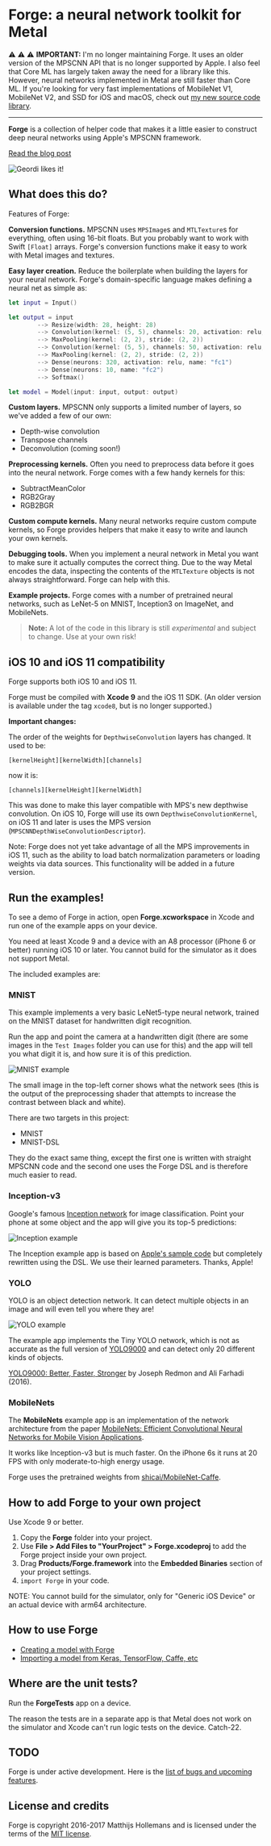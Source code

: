 # Forge: a neural network toolkit for Metal

:warning: :warning: :warning: **IMPORTANT:** I'm no longer maintaining Forge. It uses an older version of the MPSCNN API that is no longer supported by Apple. I also feel that Core ML has largely taken away the need for a library like this. However, neural networks implemented in Metal are still faster than Core ML. If you're looking for very fast implementations of MobileNet V1, MobileNet V2, and SSD for iOS and macOS, check out [my new source code library](http://machinethink.net/faster-neural-networks/).

---

**Forge** is a collection of helper code that makes it a little easier to construct deep neural networks using Apple's MPSCNN framework.

[Read the blog post](http://machinethink.net/blog/forge-neural-network-toolkit-for-metal/)

![Geordi likes it!](Geordi.png)

## What does this do?

Features of Forge:

**Conversion functions.** MPSCNN uses `MPSImage`s and `MTLTexture`s for everything, often using 16-bit floats. But you probably want to work with Swift `[Float]` arrays. Forge's conversion functions make it easy to work with Metal images and textures.

**Easy layer creation.** Reduce the boilerplate when building the layers for your neural network. Forge's domain-specific language makes defining a neural net as simple as:

```swift
let input = Input()

let output = input
        --> Resize(width: 28, height: 28)
        --> Convolution(kernel: (5, 5), channels: 20, activation: relu, name: "conv1")
        --> MaxPooling(kernel: (2, 2), stride: (2, 2))
        --> Convolution(kernel: (5, 5), channels: 50, activation: relu, name: "conv2")
        --> MaxPooling(kernel: (2, 2), stride: (2, 2))
        --> Dense(neurons: 320, activation: relu, name: "fc1")
        --> Dense(neurons: 10, name: "fc2")
        --> Softmax()

let model = Model(input: input, output: output)
```

**Custom layers.** MPSCNN only supports a limited number of layers, so we've added a few of our own:

- Depth-wise convolution
- Transpose channels
- Deconvolution (coming soon!)

**Preprocessing kernels.** Often you need to preprocess data before it goes into the neural network. Forge comes with a few handy kernels for this:

- SubtractMeanColor
- RGB2Gray
- RGB2BGR

**Custom compute kernels.** Many neural networks require custom compute kernels, so Forge provides helpers that make it easy to write and launch your own kernels.

**Debugging tools.** When you implement a neural network in Metal you want to make sure it actually computes the correct thing. Due to the way Metal encodes the data, inspecting the contents of the `MTLTexture` objects is not always straightforward. Forge can help with this.

**Example projects.** Forge comes with a number of pretrained neural networks, such as LeNet-5 on MNIST, Inception3 on ImageNet, and MobileNets.

> **Note:** A lot of the code in this library is still *experimental* and subject to change. Use at your own risk!

## iOS 10 and iOS 11 compatibility

Forge supports both iOS 10 and iOS 11.

Forge must be compiled with **Xcode 9** and the iOS 11 SDK. (An older version is available under the tag `xcode8`, but is no longer supported.)

**Important changes:**

The order of the weights for `DepthwiseConvolution` layers has changed. It used to be:

	[kernelHeight][kernelWidth][channels]
	
now it is:

	[channels][kernelHeight][kernelWidth]

This was done to make this layer compatible with MPS's new depthwise convolution. On iOS 10, Forge will use its own `DepthwiseConvolutionKernel`, on iOS 11 and later is uses the MPS version (`MPSCNNDepthWiseConvolutionDescriptor`).

Note: Forge does not yet take advantage of all the MPS improvements in iOS 11, such as the ability to load batch normalization parameters or loading weights via data sources. This functionality will be added in a future version.

## Run the examples!

To see a demo of Forge in action, open **Forge.xcworkspace** in Xcode and run one of the example apps on your device.

You need at least Xcode 9 and a device with an A8 processor (iPhone 6 or better) running iOS 10 or later. You cannot build for the simulator as it does not support Metal.

The included examples are:

### MNIST

This example implements a very basic LeNet5-type neural network, trained on the MNIST dataset for handwritten digit recognition.

Run the app and point the camera at a handwritten digit (there are some images in the `Test Images` folder you can use for this) and the app will tell you what digit it is, and how sure it is of this prediction.

![MNIST example](Examples/MNIST/MNIST.jpg)

The small image in the top-left corner shows what the network sees (this is the output of the preprocessing shader that attempts to increase the contrast between black and white).

There are two targets in this project: 

- MNIST
- MNIST-DSL

They do the exact same thing, except the first one is written with straight MPSCNN code and the second one uses the Forge DSL and is therefore much easier to read.

### Inception-v3

Google's famous [Inception network](https://arxiv.org/pdf/1512.00567v3.pdf) for image classification. Point your phone at some object and the app will give you its top-5 predictions:

![Inception example](Examples/Inception/Inception.jpg)

The Inception example app is based on [Apple's sample code](https://developer.apple.com/library/content/samplecode/MetalImageRecognition/Introduction/Intro.html) but completely rewritten using the DSL. We use their learned parameters. Thanks, Apple!

### YOLO

YOLO is an object detection network. It can detect multiple objects in an image and will even tell you where they are!

![YOLO example](Examples/YOLO/YOLO.jpg)

The example app implements the Tiny YOLO network, which is not as accurate as the full version of [YOLO9000](https://pjreddie.com/darknet/yolo/) and can detect only 20 different kinds of objects.

[YOLO9000: Better, Faster, Stronger](https://arxiv.org/abs/1612.08242) by Joseph Redmon and Ali Farhadi (2016).

### MobileNets

The **MobileNets** example app is an implementation of the network architecture from the paper [MobileNets: Efficient Convolutional Neural Networks for Mobile Vision Applications](https://arxiv.org/abs/1704.04861v1).

It works like Inception-v3 but is much faster. On the iPhone 6s it runs at 20 FPS with only moderate-to-high energy usage.

Forge uses the pretrained weights from [shicai/MobileNet-Caffe](https://github.com/shicai/MobileNet-Caffe).

## How to add Forge to your own project

Use Xcode 9 or better.

1. Copy the **Forge** folder into your project.
2. Use **File > Add Files to "YourProject" > Forge.xcodeproj** to add the Forge project inside your own project.
3. Drag **Products/Forge.framework** into the **Embedded Binaries** section of your project settings.
4. `import Forge` in your code.

NOTE: You cannot build for the simulator, only for "Generic iOS Device" or an actual device with arm64 architecture.

## How to use Forge

- [Creating a model with Forge](Docs/DSL.markdown)
- [Importing a model from Keras, TensorFlow, Caffe, etc](Docs/Importing.markdown)

## Where are the unit tests?

Run the **ForgeTests** app on a device.

The reason the tests are in a separate app is that Metal does not work on the simulator and Xcode can't run logic tests on the device. Catch-22.

## TODO

Forge is under active development. Here is the [list of bugs and upcoming features](Docs/TODO.markdown).

## License and credits

Forge is copyright 2016-2017 Matthijs Hollemans and is licensed under the terms of the [MIT license](LICENSE.txt).
